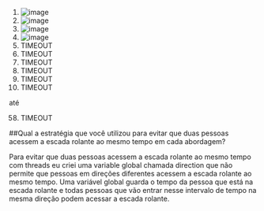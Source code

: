 1) ![image](https://github.com/gabrielyin/so-aws/assets/70323043/14b8116c-9157-4ebc-af81-5d343d5602bc)
2) ![image](https://github.com/gabrielyin/so-aws/assets/70323043/20c217fb-6c7c-485d-a274-cc417da3a5c5)
3) ![image](https://github.com/gabrielyin/so-aws/assets/70323043/afdae69c-0d56-4a90-b0ef-c341293ddbf5)
4) ![image](https://github.com/gabrielyin/so-aws/assets/70323043/3d66c499-1307-490d-9316-cfb32a5d0bb3)
5) TIMEOUT
6) TIMEOUT
7) TIMEOUT
8) TIMEOUT
9) TIMEOUT
10) TIMEOUT

até

58) TIMEOUT


##Qual a estratégia que você utilizou para evitar que duas pessoas acessem a escada rolante ao mesmo tempo em cada abordagem?

Para evitar que duas pessoas acessem a escada rolante ao mesmo tempo com threads eu criei uma variable global chamada direction que não permite que pessoas em direções diferentes acessem a escada rolante ao mesmo tempo. Uma variável global guarda o tempo da pessoa que está na escada rolante e todas pessoas que vão entrar nesse intervalo de tempo na mesma direção podem acessar a escada rolante.
